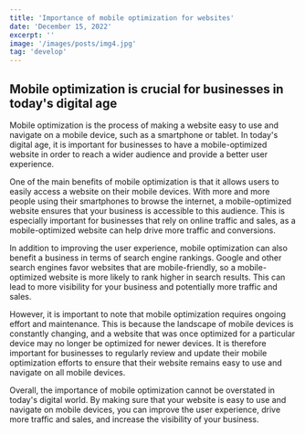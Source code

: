 ```yaml
---
title: 'Importance of mobile optimization for websites'
date: 'December 15, 2022'
excerpt: ''
image: '/images/posts/img4.jpg'
tag: 'develop'
---
```


## Mobile optimization is crucial for businesses in today's digital age

Mobile optimization is the process of making a website easy to use and navigate on a mobile device, such as a smartphone or tablet. In today's digital age, it is important for businesses to have a mobile-optimized website in order to reach a wider audience and provide a better user experience.

One of the main benefits of mobile optimization is that it allows users to easily access a website on their mobile devices. With more and more people using their smartphones to browse the internet, a mobile-optimized website ensures that your business is accessible to this audience. This is especially important for businesses that rely on online traffic and sales, as a mobile-optimized website can help drive more traffic and conversions.

In addition to improving the user experience, mobile optimization can also benefit a business in terms of search engine rankings. Google and other search engines favor websites that are mobile-friendly, so a mobile-optimized website is more likely to rank higher in search results. This can lead to more visibility for your business and potentially more traffic and sales.

However, it is important to note that mobile optimization requires ongoing effort and maintenance. This is because the landscape of mobile devices is constantly changing, and a website that was once optimized for a particular device may no longer be optimized for newer devices. It is therefore important for businesses to regularly review and update their mobile optimization efforts to ensure that their website remains easy to use and navigate on all mobile devices.

Overall, the importance of mobile optimization cannot be overstated in today's digital world. By making sure that your website is easy to use and navigate on mobile devices, you can improve the user experience, drive more traffic and sales, and increase the visibility of your business.
